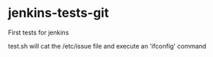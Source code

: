 # jenkins-tests-git
First tests for jenkins

test.sh will cat the /etc/issue file and execute an 'ifconfig' command
